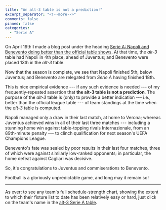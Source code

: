 ```yaml
---
title: "An alt-3 table is not a prediction!"
excerpt_separator: "<!--more-->"
comments: false
pinned: false
categories: 
  - "Serie A"
---
```


On April 19th I made a blog post under the heading [Serie A: Napoli and Benevento doing better than the official table shows](/2021/04/19/serie-a/).  At that time, the _alt-3_ table had Napoli in 4th place, ahead of Juventus; and Benevento were placed 13th in the _alt-3_ table.

Now that the season is complete, we see that Napoli finished 5th, below Juventus; and Benevento are relegated from _Serie A_ having finished 18th.

This is nice empirical evidence --- if any such evidence is needed --- of my frequently-repeated assertion that **the alt-3 table is not a prediction**.  The purpose of the _alt-3_ table is (only) to provide a better indication --- i.e., better than the official league table --- of team standings at the time when the _alt-3_ table is computed. 

Napoli managed only a draw in their last match, at home to Verona; whereas Juventus achieved wins in all of their last three matches --- including a stunning home win against table-topping rivals Internazionale, from an 89th-minute penalty --- to clinch qualification for next season's UEFA Champions League.

Benevento's fate was sealed by poor results in their last four matches, three of which were against similarly low-ranked opponents; in particular, the home defeat against Cagliari was decisive.

So, it's congratulations to Juventus and commiserations to Benevento. 

Football is a gloriously unpredictable game, and long may it remain so!

-----

As ever: to see any team's full schedule-strength chart, showing the extent to which their fixture list to date has been relatively easy or hard, just click on the team's name in the [alt-3 Serie A table](https://alt-3.uk/leagues/italy-serie-a/).




